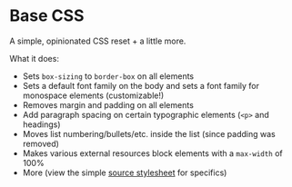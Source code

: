 # Base CSS

A simple, opinionated CSS reset + a little more.

What it does:

* Sets `box-sizing` to `border-box` on all elements
* Sets a default font family on the body and sets a font family for monospace elements (customizable!)
* Removes margin and padding on all elements
* Add paragraph spacing on certain typographic elements (`<p>` and headings)
* Moves list numbering/bullets/etc. inside the list (since padding was removed)
* Makes various external resources block elements with a `max-width` of 100%
* More (view the simple [source stylesheet](https://github.com/circle67/base-css/blob/master/src/base.scss) for specifics)
